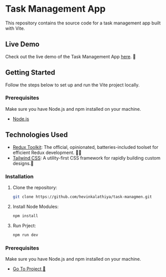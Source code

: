 # Task Management App

This repository contains the source code for a task management app built with Vite.

## Live Demo

Check out the live demo of the Task Management App [here](https://task-managmen.vercel.app/).
🤯
## Getting Started

Follow the steps below to set up and run the Vite project locally.

### Prerequisites

Make sure you have Node.js and npm installed on your machine.

- [Node.js](https://nodejs.org/)

## Technologies Used

- [Redux Toolkit](https://redux-toolkit.js.org/): The official, opinionated, batteries-included toolset for efficient Redux development. 🐱‍👤
- [Tailwind CSS](https://tailwindcss.com/): A utility-first CSS framework for rapidly building custom designs.🐊

### Installation

1. Clone the repository:

   ```bash
   git clone https://github.com/hevinkalathiya/task-managmen.git
   ```

2. Install Node Modules:

   ```bash
   npm install
   ```

3. Run Prject:

   ```bash
   npm run dev
   ```

### Prerequisites

Make sure you have Node.js and npm installed on your machine.

- [Go To Project 🤫](http://localhost:5173/)
